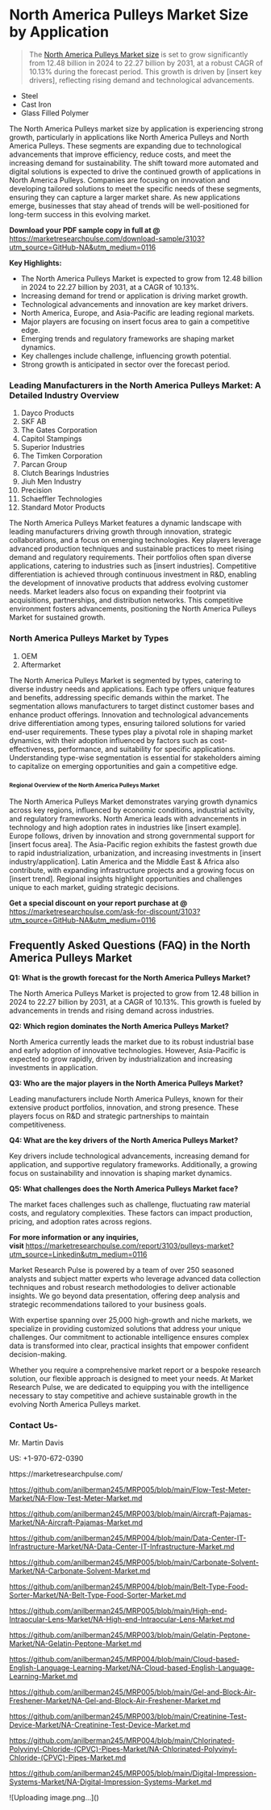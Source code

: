 <h1>North America Pulleys Market&nbsp;Size by Application</h1><blockquote><p>The <a href="https://marketresearchpulse.com/download-sample/3103?utm_source=GitHub-NA&amp;utm_medium=0116">North America Pulleys Market size</a> is set to grow significantly from 12.48 billion in 2024 to 22.27 billion by 2031, at a robust CAGR of 10.13% during the forecast period. This growth is driven by [insert key drivers], reflecting rising demand and technological advancements.</p></blockquote><ul><li>Steel <li> Cast Iron <li> Glass Filled Polymer</li></ul><p>The North America Pulleys market size by application is experiencing strong growth, particularly in applications like North America Pulleys and North America Pulleys. These segments are expanding due to technological advancements that improve efficiency, reduce costs, and meet the increasing demand for sustainability. The shift toward more automated and digital solutions is expected to drive the continued growth of applications in North America Pulleys. Companies are focusing on innovation and developing tailored solutions to meet the specific needs of these segments, ensuring they can capture a larger market share. As new applications emerge, businesses that stay ahead of trends will be well-positioned for long-term success in this evolving market.</p><p><strong>Download your PDF sample copy in full at @ </strong><a href="https://marketresearchpulse.com/download-sample/3103?utm_source=GitHub-NA&amp;utm_medium=0116">https://marketresearchpulse.com/download-sample/3103?utm_source=GitHub-NA&amp;utm_medium=0116</a></p><p><strong>Key Highlights: </strong></p><ul><li>The North America Pulleys Market is expected to grow from 12.48 billion in 2024 to 22.27 billion by 2031, at a CAGR of 10.13%.</li><li>Increasing demand for trend or application is driving market growth.</li><li>Technological advancements and innovation are key market drivers.</li><li>North America, Europe, and Asia-Pacific are leading regional markets.</li><li>Major players are focusing on insert focus area to gain a competitive edge.</li><li>Emerging trends and regulatory frameworks are shaping market dynamics.</li><li>Key challenges include challenge, influencing growth potential.</li><li>Strong growth is anticipated in sector over the forecast period.</li></ul><h3>Leading Manufacturers in the North America Pulleys Market: A Detailed Industry Overview</h3><ol><li>Dayco Products</li><li>SKF AB</li><li>The Gates Corporation</li><li>Capitol Stampings</li><li>Superior Industries</li><li>The Timken Corporation</li><li>Parcan Group</li><li>Clutch Bearings Industries</li><li>Jiuh Men Industry</li><li>Precision</li><li>Schaeffler Technologies</li><li>Standard Motor Products</li></ol><div class="flex max-w-full flex-col flex-grow"><div class="min-h-8 text-message flex w-full flex-col items-end gap-2 whitespace-normal break-words [.text-message+&amp;]:mt-5" dir="auto" data-message-author-role="assistant" data-message-id="fd8432e4-4910-450d-b182-61b7bfb0a01f" data-message-model-slug="gpt-4o"><div class="flex w-full flex-col gap-1 empty:hidden first:pt-[3px]"><div class="markdown prose w-full break-words dark:prose-invert light"><p>The North America Pulleys Market features a dynamic landscape with leading manufacturers driving growth through innovation, strategic collaborations, and a focus on emerging technologies. Key players leverage advanced production techniques and sustainable practices to meet rising demand and regulatory requirements. Their portfolios often span diverse applications, catering to industries such as [insert industries]. Competitive differentiation is achieved through continuous investment in R&amp;D, enabling the development of innovative products that address evolving customer needs. Market leaders also focus on expanding their footprint via acquisitions, partnerships, and distribution networks. This competitive environment fosters advancements, positioning the North America Pulleys Market for sustained growth.</p></div></div></div></div><h3>North America Pulleys Market by Types</h3><ol><li>OEM <li> Aftermarket</li></ol><div class="flex max-w-full flex-col flex-grow"><div class="min-h-8 text-message flex w-full flex-col items-end gap-2 whitespace-normal break-words [.text-message+&amp;]:mt-5" dir="auto" data-message-author-role="assistant" data-message-id="084470be-0bb7-4664-bddf-5156b4f41249" data-message-model-slug="gpt-4o-mini"><div class="flex w-full flex-col gap-1 empty:hidden first:pt-[3px]"><div class="markdown prose w-full break-words dark:prose-invert light"><p>The North America Pulleys Market is segmented by types, catering to diverse industry needs and applications. Each type offers unique features and benefits, addressing specific demands within the market. The segmentation allows manufacturers to target distinct customer bases and enhance product offerings. Innovation and technological advancements drive differentiation among types, ensuring tailored solutions for varied end-user requirements. These types play a pivotal role in shaping market dynamics, with their adoption influenced by factors such as cost-effectiveness, performance, and suitability for specific applications. Understanding type-wise segmentation is essential for stakeholders aiming to capitalize on emerging opportunities and gain a competitive edge.</p></div></div></div></div><h3><span style="font-size: 11px;">Regional Overview of the North America Pulleys Market</span></h3><div class="flex max-w-full flex-col flex-grow"><div class="min-h-8 text-message flex w-full flex-col items-end gap-2 whitespace-normal break-words [.text-message+&amp;]:mt-5" dir="auto" data-message-author-role="assistant" data-message-id="e9038762-ce64-4e30-91c9-9bd413514231" data-message-model-slug="gpt-4o-mini"><div class="flex w-full flex-col gap-1 empty:hidden first:pt-[3px]"><div class="markdown prose w-full break-words dark:prose-invert light"><p>The North America Pulleys Market demonstrates varying growth dynamics across key regions, influenced by economic conditions, industrial activity, and regulatory frameworks. North America leads with advancements in technology and high adoption rates in industries like [insert example]. Europe follows, driven by innovation and strong governmental support for [insert focus area]. The Asia-Pacific region exhibits the fastest growth due to rapid industrialization, urbanization, and increasing investments in [insert industry/application]. Latin America and the Middle East &amp; Africa also contribute, with expanding infrastructure projects and a growing focus on [insert trend]. Regional insights highlight opportunities and challenges unique to each market, guiding strategic decisions.</p></div></div></div></div><p><strong>Get a special discount on your report purchase at @ </strong><a href="https://marketresearchpulse.com/ask-for-discount/3103?utm_source=GitHub-NA&amp;utm_medium=0116">https://marketresearchpulse.com/ask-for-discount/3103?utm_source=GitHub-NA&amp;utm_medium=0116</a></p><h2>Frequently Asked Questions (FAQ) in the North America Pulleys Market</h2><p><strong>Q1: What is the growth forecast for the North America Pulleys Market?</strong></p><p>The North America Pulleys Market is projected to grow from 12.48 billion in 2024 to 22.27 billion by 2031, at a CAGR of 10.13%. This growth is fueled by advancements in trends and rising demand across industries.</p><p><strong>Q2: Which region dominates the North America Pulleys Market?</strong></p><p>North America currently leads the market due to its robust industrial base and early adoption of innovative technologies. However, Asia-Pacific is expected to grow rapidly, driven by industrialization and increasing investments in application.</p><p><strong>Q3: Who are the major players in the North America Pulleys Market?</strong></p><p>Leading manufacturers include North America Pulleys, known for their extensive product portfolios, innovation, and strong presence. These players focus on R&amp;D and strategic partnerships to maintain competitiveness.</p><p><strong>Q4: What are the key drivers of the North America Pulleys Market?</strong></p><p>Key drivers include technological advancements, increasing demand for application, and supportive regulatory frameworks. Additionally, a growing focus on sustainability and innovation is shaping market dynamics.</p><p><strong>Q5: What challenges does the North America Pulleys Market face?</strong></p><p>The market faces challenges such as challenge, fluctuating raw material costs, and regulatory complexities. These factors can impact production, pricing, and adoption rates across regions.</p><p><strong>For more information or any inquiries, visit&nbsp;</strong><a href="https://marketresearchpulse.com/report/3103/pulleys-market?utm_source=Linkedin&utm_medium=0116">https://marketresearchpulse.com/report/3103/pulleys-market?utm_source=Linkedin&utm_medium=0116</a></p><p>Market Research Pulse is powered by a team of over 250 seasoned analysts and subject matter experts who leverage advanced data collection techniques and robust research methodologies to deliver actionable insights. We go beyond data presentation, offering deep analysis and strategic recommendations tailored to your business goals.</p><p>With expertise spanning over 25,000 high-growth and niche markets, we specialize in providing customized solutions that address your unique challenges. Our commitment to actionable intelligence ensures complex data is transformed into clear, practical insights that empower confident decision-making.</p><p>Whether you require a comprehensive market report or a bespoke research solution, our flexible approach is designed to meet your needs. At Market Research Pulse, we are dedicated to equipping you with the intelligence necessary to stay competitive and achieve sustainable growth in the evolving North America Pulleys market.</p><h3><strong>Contact Us-</strong></h3><p>Mr. Martin Davis</p><p>US: +1-970-672-0390</p><p>https://marketresearchpulse.com/</p><p><a href="https://github.com/anilberman245/MRP005/blob/main/Flow-Test-Meter-Market/NA-Flow-Test-Meter-Market.md">https://github.com/anilberman245/MRP005/blob/main/Flow-Test-Meter-Market/NA-Flow-Test-Meter-Market.md</a></p><p><a href="https://github.com/anilberman245/MRP003/blob/main/Aircraft-Pajamas-Market/NA-Aircraft-Pajamas-Market.md">https://github.com/anilberman245/MRP003/blob/main/Aircraft-Pajamas-Market/NA-Aircraft-Pajamas-Market.md</a></p><p><a href="https://github.com/anilberman245/MRP004/blob/main/Data-Center-IT-Infrastructure-Market/NA-Data-Center-IT-Infrastructure-Market.md">https://github.com/anilberman245/MRP004/blob/main/Data-Center-IT-Infrastructure-Market/NA-Data-Center-IT-Infrastructure-Market.md</a></p><p><a href="https://github.com/anilberman245/MRP005/blob/main/Carbonate-Solvent-Market/NA-Carbonate-Solvent-Market.md">https://github.com/anilberman245/MRP005/blob/main/Carbonate-Solvent-Market/NA-Carbonate-Solvent-Market.md</a></p><p><a href="https://github.com/anilberman245/MRP004/blob/main/Belt-Type-Food-Sorter-Market/NA-Belt-Type-Food-Sorter-Market.md">https://github.com/anilberman245/MRP004/blob/main/Belt-Type-Food-Sorter-Market/NA-Belt-Type-Food-Sorter-Market.md</a></p><p><a href="https://github.com/anilberman245/MRP005/blob/main/High-end-Intraocular-Lens-Market/NA-High-end-Intraocular-Lens-Market.md">https://github.com/anilberman245/MRP005/blob/main/High-end-Intraocular-Lens-Market/NA-High-end-Intraocular-Lens-Market.md</a></p><p><a href="https://github.com/anilberman245/MRP003/blob/main/Gelatin-Peptone-Market/NA-Gelatin-Peptone-Market.md">https://github.com/anilberman245/MRP003/blob/main/Gelatin-Peptone-Market/NA-Gelatin-Peptone-Market.md</a></p><p><a href="https://github.com/anilberman245/MRP004/blob/main/Cloud-based-English-Language-Learning-Market/NA-Cloud-based-English-Language-Learning-Market.md">https://github.com/anilberman245/MRP004/blob/main/Cloud-based-English-Language-Learning-Market/NA-Cloud-based-English-Language-Learning-Market.md</a></p><p><a href="https://github.com/anilberman245/MRP005/blob/main/Gel-and-Block-Air-Freshener-Market/NA-Gel-and-Block-Air-Freshener-Market.md">https://github.com/anilberman245/MRP005/blob/main/Gel-and-Block-Air-Freshener-Market/NA-Gel-and-Block-Air-Freshener-Market.md</a></p><p><a href="https://github.com/anilberman245/MRP003/blob/main/Creatinine-Test-Device-Market/NA-Creatinine-Test-Device-Market.md">https://github.com/anilberman245/MRP003/blob/main/Creatinine-Test-Device-Market/NA-Creatinine-Test-Device-Market.md</a></p><p><a href="https://github.com/anilberman245/MRP004/blob/main/Chlorinated-Polyvinyl-Chloride-(CPVC)-Pipes-Market/NA-Chlorinated-Polyvinyl-Chloride-(CPVC)-Pipes-Market.md">https://github.com/anilberman245/MRP004/blob/main/Chlorinated-Polyvinyl-Chloride-(CPVC)-Pipes-Market/NA-Chlorinated-Polyvinyl-Chloride-(CPVC)-Pipes-Market.md</a></p><p><a href="https://github.com/anilberman245/MRP005/blob/main/Digital-Impression-Systems-Market/NA-Digital-Impression-Systems-Market.md">https://github.com/anilberman245/MRP005/blob/main/Digital-Impression-Systems-Market/NA-Digital-Impression-Systems-Market.md</a></p>
![Uploading image.png…]()
